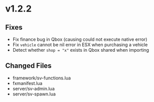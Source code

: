 # v1.2.2

## Fixes

* Fix finance bug in Qbox (causing could not execute native error)
* Fix `vehicle` cannot be nil error in ESX when purchasing a vehicle
* Detect whether `shop = "x"` exists in Qbox shared when importing

## Changed Files

* framework/sv-functions.lua
* fxmanifest.lua
* server/sv-admin.lua
* server/sv-spawn.lua
